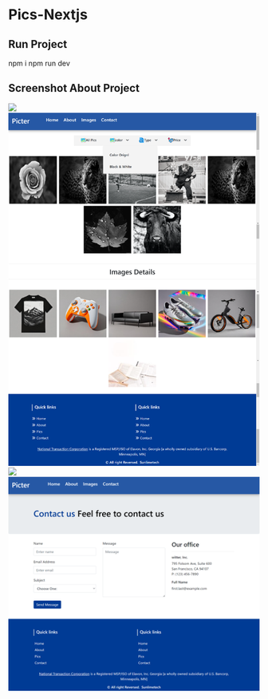 # Pics-Nextjs

<h2>Run Project  </h2>
npm i
npm run dev
<h2>Screenshot About Project </h2>
<img src = "./screenshot/screencapture-localhost-3000-2023-11-13-17_49_20.png" />
<img src = "./screenshot/screencapture-localhost-3000-2023-11-13-17_50_15.png" />
<img src = "./screenshot/screencapture-localhost-3000-about-2023-11-13-17_50_31.png.png" />
<img src = "./screenshot/screencapture-localhost-3000-contact-2023-11-13-17_50_43.png" />

